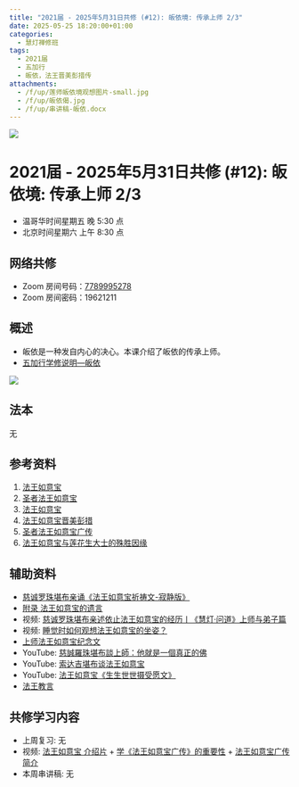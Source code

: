 ```yaml
---
title: "2021届 - 2025年5月31日共修 (#12): 皈依境: 传承上师 2/3"
date: 2025-05-25 18:20:00+01:00
categories:
  - 慧灯禅修班
tags:
  - 2021届
  - 五加行
  - 皈依，法王晋美彭措传
attachments:
  - /f/up/莲师皈依境观想图片-small.jpg
  - /f/up/皈依偈.jpg
  - /f/up/串讲稿-皈依.docx
---
```

![](/f/up/maxresdefault.jpg)

# 2021届 - 2025年5月31日共修 (#12): 皈依境: 传承上师 2/3

* 温哥华时间星期五 晚 5:30 点
* 北京时间星期六 上午 8:30 点

## 网络共修

* Zoom 房间号码：[7789995278](https://zoom.us/j/7789995278)
* Zoom 房间密码：19621211

## 概述

* 皈依是一种发自内心的决心。本课介绍了皈依的传承上师。
* [](<>)[](<>)[](<>)[](<>)[](<>)[](<>)[](<>)[](<>)[](<>)[](https://fohuifayu.com/index.php/huideng-jiangtang/chanxiuke/zen-04/8656-zen04-gy)[五加行学修说明—皈依](https://fohuifayu.com/index.php/huideng-jiangtang/chanxiuke/zen-04/8656-zen04-gy) 

![](/f/up/screenshot-2025-05-06-at-21-22-27-智慧海首页.png)

## 法本

[](<>)[](<>)[](<>)[](https://huidengchanxiu.net/books/b3/)[](https://fohuifayu.com/index.php/huideng-zhiguang/huideng-series/si-ce)[](https://fohuifayu.com/index.php/huideng-zhiguang/huideng-series/si-ce/236-a00033)[](<>)无[](<>)[](<>)[](<>)[](<>)[](<>)[](<>)[](<>)[](<>)[](<>)[](<>)[](<>)

## 参考资料

1. [法王如意宝](https://fohuifayu.com/index.php/famai-chuancheng/fawang-ruyibao)
2. [圣者法王如意宝](https://www.zhihuihai.net/%E5%AE%81%E7%8E%9B%E6%B3%95%E8%84%89%E4%BC%A0%E6%89%BF/%E5%9C%A3%E8%80%85%E6%B3%95%E7%8E%8B%E5%A6%82%E6%84%8F%E5%AE%9D)
3. [法王如意宝](https://www.xianmixuezi.com/%E4%BC%A0%E6%89%BF%E6%BA%90%E6%B5%81/%E6%B3%95%E8%84%89%E4%BC%A0%E6%89%BF/%E6%B3%95%E7%8E%8B%E5%A6%82%E6%84%8F%E5%AE%9D)
4. [法王如意宝晋美彭措](https://www.xianmixuezi.com/%E4%BC%A0%E6%89%BF%E6%BA%90%E6%B5%81/%E4%BC%A0%E6%89%BF%E7%A5%96%E5%B8%88/18-%E6%B3%95%E7%8E%8B%E5%A6%82%E6%84%8F%E5%AE%9D%E6%99%8B%E7%BE%8E%E5%BD%AD%E6%8E%AA)
5. [圣者法王如意宝广传](https://www.xianmixuezi.com/%E6%B3%95%E7%8E%8B%E8%91%97%E4%BD%9C%E8%AF%91%E4%BC%A0/%E5%9C%A3%E8%80%85%E6%B3%95%E7%8E%8B%E5%A6%82%E6%84%8F%E5%AE%9D%E5%B9%BF%E4%BC%A0)
6. [法王如意宝与莲花生大士的殊胜因缘](https://fohuifayu.com/index.php/famai-chuancheng/fawang-ruyibao/fawang-pray/8281-fawang-lianshi?title=)

## **辅助资料**

* [慈诚罗珠堪布亲诵《法王如意宝祈祷文-寂静版》](https://fohuifayu.com/index.php/other-column/9666-v04?title=)
* [附录 法王如意宝的遗言](https://fohuifayu.com/index.php/huideng-zhiguang/dianzi-congshu/sheng-yu-si/8918-a00051)[](https://fohuifayu.com/index.php/shipin-jingcui/wenda-zhailu/5425-W19030-V01?title=%E6%B3%95%E7%8E%8B%E5%A6%82%E6%84%8F%E5%AE%9D)
* 视频: [慈诚罗珠堪布亲述依止法王如意宝的经历丨《慧灯·问道》上师与弟子篇](https://fohuifayu.com/index.php/shipin-jingcui/huideng-wendao/disi-ji/shangshi-yu-dizi-pian/4541-w19030?title=)
* 视频: [睡觉时如何观想法王如意宝的坐姿？](https://fohuifayu.com/index.php/shipin-jingcui/wenda-zhailu/3474-V17024-V09?title=)
* [上师法王如意宝纪念文](https://www.xianmixuezi.com/%E5%85%B6%E4%BB%96/%E4%B8%83%E7%A5%88%E7%A5%B7%E6%96%87/%E4%B8%8A%E5%B8%88%E6%B3%95%E7%8E%8B%E5%A6%82%E6%84%8F%E5%AE%9D%E7%BA%AA%E5%BF%B5%E6%96%87)
* YouTube: [慈誠羅珠堪布談上師：他就是一個真正的佛](https://www.youtube.com/watch?v=SfMePB-zDBQ)
* YouTube: [](<>)[索达吉堪布谈法王如意宝](https://www.youtube.com/watch?v=mLkFARCrd4Q)
* YouTube: [法王如意宝《生生世世摄受愿文》](https://www.youtube.com/watch?v=77omPAVL4bU)
* [](https://www.youtube.com/watch?v=77omPAVL4bU)[法王教言](https://www.zhihuihai.net/%E6%85%A7%E6%B5%B7%E5%AE%9D%E8%97%8F/%E6%B3%95%E7%8E%8B%E5%A6%82%E6%84%8F%E5%AE%9D%E6%95%99%E8%A8%80/%E6%B3%95%E7%8E%8B%E6%95%99%E8%A8%80)

## **共修学习内容**

* 上周复习: [](<>)[](<>)[](<>)[](<>)[](<>)[](<>)[](<>)[](/f/up/开显解脱道略释1-思考题.pptx)[](/f/up/开显解脱道略释2-思考题.pptx)[](/f/up/开显解脱道略释3-思考题.pptx)[](/f/up/开显解脱道略释4-思考题.pptx)[](https://fohuifayu.com/index.php/huideng-jiangtang/chanxiuke/zen-04/2542-l17092)无[](<>)[](<>)[](<>)[](<>)[](<>)[](<>)[](<>)[](<>)[](<>)[](<>)[](<>)
* 视频: [法王如意宝 介绍片](https://www.youtube.com/watch?v=sqZzJueJatM) + [](https://www.zhihuihai.net/%E8%8E%B2%E5%B8%88%E4%BF%AE%E6%B3%95/%E8%8E%B2%E5%B8%88%E7%95%A5%E4%BC%A0%E6%B3%95%E7%8E%8B%E9%80%A0)[](https://www.zhihuihai.net/%E8%8E%B2%E5%B8%88%E4%BF%AE%E6%B3%95/%E8%8E%B2%E5%B8%88%E7%95%A5%E4%BC%A0%E6%B3%95%E7%8E%8B%E9%80%A0)[学《法王如意宝广传》的重要性](https://www.xianmixuezi.com/%E6%B3%95%E7%8E%8B%E8%91%97%E4%BD%9C%E8%AF%91%E4%BC%A0/%E5%9C%A3%E8%80%85%E6%B3%95%E7%8E%8B%E5%A6%82%E6%84%8F%E5%AE%9D%E5%B9%BF%E4%BC%A0/%E5%AD%A6%E6%B3%95%E7%8E%8B%E5%A6%82%E6%84%8F%E5%AE%9D%E5%B9%BF%E4%BC%A0%E7%9A%84%E9%87%8D%E8%A6%81%E6%80%A7) + [法王如意宝广传 简介](https://www.youtube.com/playlist?list=PLLFRYpO3Y0n54bxpqPgiiPxxmpeuHrQkm)[](https://www.zhihuihai.net/%E8%8E%B2%E5%B8%88%E4%BF%AE%E6%B3%95/%E8%8E%B2%E5%B8%88%E7%95%A5%E4%BC%A0%E6%96%87%E6%AE%8A%E7%A5%88%E8%AF%B7%E6%96%87%E4%BC%A0%E6%89%BF)
* 本周串讲稿: [](/f/up/串讲稿-皈依.docx)[](/f/up/串讲稿-皈依.docx)[](<>)[](<>)[](<>)[](<>)[](<>)[](<>)[](<>)[](<>)[](<>)[](<>)[](<>)[](<>)[](<>)[](<>)无[](<>)[](<>)[](<>)[](<>)[](<>)[](<>)[](<>)[](<>)[](<>)[](<>)[](<>)[](/f/up/串讲稿-皈依.docx)
